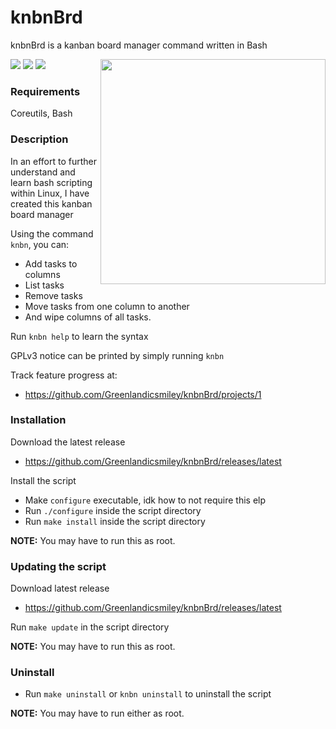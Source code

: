 # knbnBrd

knbnBrd is a kanban board manager command written in Bash

<a href="./LICENSE"><img src="https://img.shields.io/github/license/Greenlandicsmiley/knbnBrd?color=Green&style=flat-square"></a>
<a href="https://github.com/Greenlandicsmiley/knbnBrd/releases/latest"><img src="https://img.shields.io/github/v/tag/Greenlandicsmiley/knbnBrd?color=Green&label=version&style=flat-square"></a>
<img src="https://img.shields.io/github/languages/top/Greenlandicsmiley/knbnBrd?color=Green&label=bash&style=flat-square">
<img src="https://i.imgur.com/KTpI8gj.png" height="360px" align="right">

### Requirements

Coreutils, Bash

### Description
In an effort to further understand and learn bash scripting within Linux, 
I have created this kanban board manager

Using the command `knbn`, you can:
- Add tasks to columns
- List tasks
- Remove tasks
- Move tasks from one column to another
- And wipe columns of all tasks.

Run `knbn help` to learn the syntax

GPLv3 notice can be printed by simply running `knbn`

Track feature progress at:
- https://github.com/Greenlandicsmiley/knbnBrd/projects/1

### Installation
Download the latest release
- https://github.com/Greenlandicsmiley/knbnBrd/releases/latest

Install the script
- Make `configure` executable, idk how to not require this elp
- Run `./configure` inside the script directory
- Run `make install` inside the script directory

**NOTE:** You may have to run this as root.

### Updating the script
Download latest release
- https://github.com/Greenlandicsmiley/knbnBrd/releases/latest

Run `make update` in the script directory

**NOTE:** You may have to run this as root.

### Uninstall
- Run `make uninstall` or `knbn uninstall` to uninstall the script

**NOTE:** You may have to run either as root.
